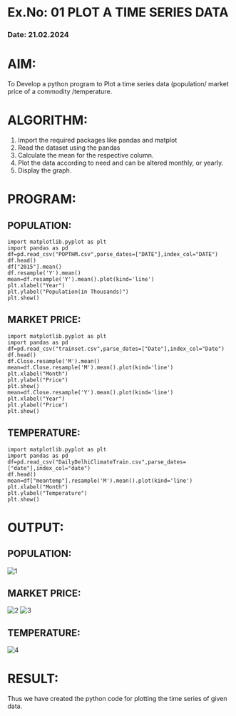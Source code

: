 # Ex.No: 01 PLOT A TIME SERIES DATA
###  Date: 21.02.2024

# AIM:
To Develop a python program to Plot a time series data (population/ market price of a commodity
/temperature.
# ALGORITHM:
1. Import the required packages like pandas and matplot
2. Read the dataset using the pandas
3. Calculate the mean for the respective column.
4. Plot the data according to need and can be altered monthly, or yearly.
5. Display the graph.
   
# PROGRAM:
## POPULATION:
```
import matplotlib.pyplot as plt
import pandas as pd
df=pd.read_csv("POPTHM.csv",parse_dates=["DATE"],index_col="DATE")
df.head()
df["2015"].mean()
df.resample('Y').mean()
mean=df.resample('Y').mean().plot(kind='line')
plt.xlabel("Year")
plt.ylabel("Population(in Thousands)")
plt.show()
```

## MARKET PRICE:
```
import matplotlib.pyplot as plt
import pandas as pd
df=pd.read_csv("trainset.csv",parse_dates=["Date"],index_col="Date")
df.head()
df.Close.resample('M').mean()
mean=df.Close.resample('M').mean().plot(kind='line')
plt.xlabel("Month")
plt.ylabel("Price")
plt.show()
mean=df.Close.resample('Y').mean().plot(kind='line')
plt.xlabel("Year")
plt.ylabel("Price")
plt.show()
```

## TEMPERATURE:
```
import matplotlib.pyplot as plt
import pandas as pd
df=pd.read_csv("DailyDelhiClimateTrain.csv",parse_dates=["date"],index_col="date")
df.head()
mean=df["meantemp"].resample('M').mean().plot(kind='line')
plt.xlabel("Month")
plt.ylabel("Temperature")
plt.show()
```

# OUTPUT:
## POPULATION:
![1](https://github.com/saieswar1607/TSA_EXP1/assets/93427011/41ef6f2e-be9c-4310-b504-a4be6a9478cc)

## MARKET PRICE:
![2](https://github.com/saieswar1607/TSA_EXP1/assets/93427011/b873948f-22b3-4167-b0ca-e5842dfae927)
![3](https://github.com/saieswar1607/TSA_EXP1/assets/93427011/d6006f36-07e0-44fd-bda0-13bccf2b9951)

## TEMPERATURE:
![4](https://github.com/saieswar1607/TSA_EXP1/assets/93427011/bdc65c06-d5b7-4f5a-b848-07b057018115)


# RESULT:
Thus we have created the python code for plotting the time series of given data.
